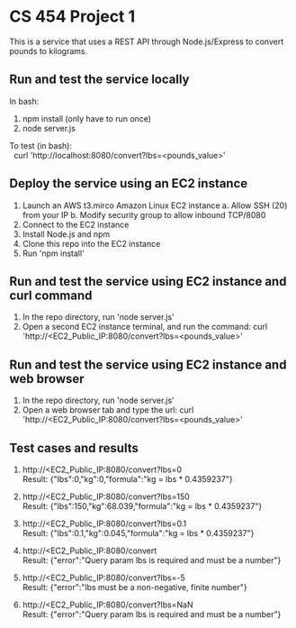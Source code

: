 # CS 454 Project 1
This is a service that uses a REST API through Node.js/Express to convert pounds to kilograms.

## Run and test the service locally  
In bash:
  1. npm install (only have to run once)
  2. node server.js

To test (in bash):  
&nbsp; curl 'http://localhost:8080/convert?lbs=<pounds_value>'

## Deploy the service using an EC2 instance 
  1. Launch an AWS t3.mirco Amazon Linux EC2 instance
       a. Allow SSH (20) from your IP
       b. Modify security group to allow inbound TCP/8080
  2. Connect to the EC2 instance 
  3. Install Node.js and npm
  4. Clone this repo into the EC2 instance 
  5. Run 'npm install'

## Run and test the service using EC2 instance and curl command
  1. In the repo directory, run 'node server.js'
  2. Open a second EC2 instance terminal, and run the command:
     curl 'http://<EC2_Public_IP:8080/convert?lbs=<pounds_value>' 

## Run and test the service using EC2 instance and web browser
  1. In the repo directory, run 'node server.js'
  2. Open a web browser tab and type the url:
     curl 'http://<EC2_Public_IP:8080/convert?lbs=<pounds_value>'

## Test cases and results
  1. http://<EC2_Public_IP:8080/convert?lbs=0\
     Result: {"lbs":0,"kg":0,"formula":"kg = lbs * 0.4359237"}

  2. http://<EC2_Public_IP:8080/convert?lbs=150\
     Result: {"lbs":150,"kg":68.039,"formula":"kg = lbs * 0.4359237"}

  3. http://<EC2_Public_IP:8080/convert?lbs=0.1\
     Result: {"lbs":0.1,"kg":0.045,"formula":"kg = lbs * 0.4359237"}

  4. http://<EC2_Public_IP:8080/convert\
     Result: {"error":"Query param lbs is required and must be a number"}

  5. http://<EC2_Public_IP:8080/convert?lbs=-5\
     Result: {"error":"lbs must be a non-negative, finite number"}

  6. http://<EC2_Public_IP:8080/convert?lbs=NaN\
     Result: {"error":"Query param lbs is required and must be a number"}


